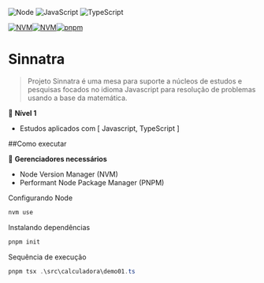 ![Node](https://img.shields.io/badge/Node.js-v22.13.1-43853D?style=for-the-badge&logo=node.js&logoColor=white) ![JavaScript](https://img.shields.io/badge/JavaScript-F7DF1E?style=for-the-badge&logo=javascript&logoColor=black) ![TypeScript](https://img.shields.io/badge/TypeScript-007ACC?style=for-the-badge&logo=typescript&logoColor=white)

[![NVM](https://img.shields.io/badge/nvm-POSIX-7aba03?logo=node.js&logoColor=white)](https://github.com/nvm-sh/nvm)[![NVM](https://img.shields.io/badge/nvm-windows-7aba03?logo=node.js&logoColor=white)](https://github.com/coreybutler/nvm-windows)[![pnpm](https://img.shields.io/badge/maintained%20with-pnpm-f9ad00.svg)](https://pnpm.io/)

# Sinnatra

>Projeto Sinnatra é uma mesa para suporte a núcleos de estudos e pesquisas focados no idioma Javascript para resolução de problemas usando a base da matemática.

:stars: **Nível 1**
- Estudos aplicados com [ Javascript, TypeScript ]

##Como executar

:wrench: **Gerenciadores necessários**
* Node Version Manager (NVM) 
* Performant Node Package Manager (PNPM)

Configurando Node
```powershell
nvm use
```
Instalando dependências
```powershell
pnpm init
```
Sequência de execução
```powershell
pnpm tsx .\src\calculadora\demo01.ts
```

